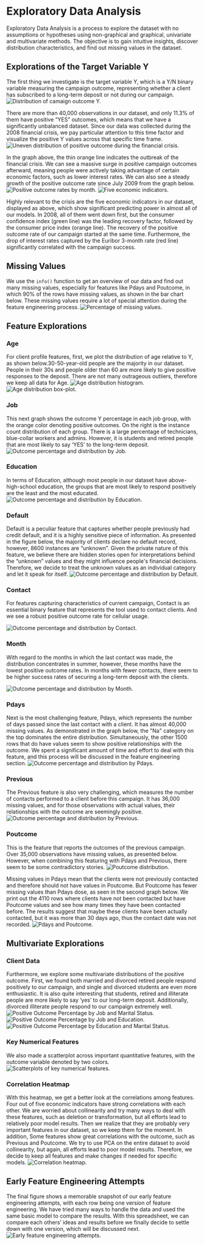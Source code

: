 # Exploratory Data Analysis
Exploratory Data Analysis is a process to explore the dataset with no assumptions or hypotheses using non-graphical and graphical, univariate and multivariate methods. The objective is to gain intuitive insights, discover distribution characteristics, and find out missing values in the dataset.

## Explorations of the Target Variable Y
The first thing we investigate is the target variable Y, which is a Y/N binary variable measuring the campaign outcome, representing whether a client has subscribed to a long-term deposit or not during our campaign. 
![Distribution of camaign outcome Y.](../figures/2_1_Y_distribution.png)

There are more than 40,000 observations in our dataset, and only 11.3% of them have positive “YES” outcomes, which means that we have a significantly unbalanced dataset. Since our data was collected during the 2008 financial crisis, we pay particular attention to this time factor and visualize the positive Y values across that specific time frame. 
![Uneven distribution of positive outcome during the financial crisis.](../figures/2_2_Uneven_distribution.png)

In the graph above, the thin orange line indicates the outbreak of the financial crisis. We can see a massive surge in positive campaign outcomes afterward, meaning people were actively taking advantage of certain economic factors, such as lower interest rates. We can also see a steady growth of the positive outcome rate since July 2009 from the graph below.
![Positive outcome rates by month.](../figures/2_3_Positive_rate_by_month.png)
![Five economic indicators.](../figures/2_4_Five_econ_indicators.png)

Highly relevant to the crisis are the five economic indicators in our dataset, displayed as above, which show significant predicting power in almost all of our models. In 2008, all of them went down first, but the consumer confidence index (green line) was the leading recovery factor, followed by the consumer price index (orange line). The recovery of the positive outcome rate of our campaign started at the same time. Furthermore, the drop of interest rates captured by the Euribor 3-month rate (red line) significantly correlated with the campaign success.

## Missing Values
We use the `info()` function to get an overview of our data and find out many missing values, especially for features like Pdays and Poutcome, in which 90% of the rows have missing values, as shown in the bar chart below. These missing values require a lot of special attention during the feature engineering process.
![Percentage of missing values.](../figures/2_5_Missing_value_percentage.png)

## Feature Explorations
### Age
For client profile features, first, we plot the distribution of age relative to Y, as shown below.30-50-year-old people are the majority in our dataset. People in their 30s and people older than 60 are more likely to give positive responses to the deposit. There are not many outrageous outliers, therefore we keep all data for Age.
![Age distribution histogram.](../figures/2_6_Age_histogram.png)
![Age distribution box-plot.](../figures/2_6_Age_box.png)

### Job
This next graph shows the outcome Y percentage in each job group, with the orange color denoting positive outcomes. On the right is the instance count distribution of each group. There is a large percentage of technicians, blue-collar workers and admins. However, it is students and retired people that are most likely to say ‘YES’ to the long-term deposit.
![Outcome percentage and distribution by Job.](../figures/2_7_Job.png)

### Education
In terms of Education, although most people in our dataset have above-high-school education, the groups that are most likely to respond positively are the least and the most educated. 
![Outcome percentage and distribution by Education.](../figures/2_8_Education.png)

### Default
Default is a peculiar feature that captures whether people previously had credit default, and it is a highly sensitive piece of information. As presented in the figure below, the majority of clients declare no default record, however, 8600 instances are “unknown”. Given the private nature of this feature, we believe there are hidden stories open for interpretations behind the “unknown” values and they might influence people's financial decisions. Therefore, we decide to treat the unknown values as an individual category and let it speak for itself.
![Outcome percentage and distribution by Default.](../figures/2_9_Default.png)

### Contact
For features capturing characteristics of current campaign, Contact is an essential binary feature that represents the tool used to contact clients. And we see a robust positive outcome rate for cellular usage.

![Outcome percentage and distribution by Contact.](../figures/2_10_Contact.png)

### Month
With regard to the months in which the last contact was made, the distribution concentrates in summer, however, these months have the lowest positive outcome rates. In months with fewer contacts, there seem to be higher success rates of securing a long-term deposit with the clients.

![Outcome percentage and distribution by Month.](../figures/2_11_Month.png)

### Pdays
Next is the most challenging feature, Pdays, which represents the number of days passed since the last contact with a client. It has almost 40,000 missing values. As demonstrated in the graph below, the "Na" category on the top dominates the entire distribution. Simultaneously, the other 1500 rows that do have values seem to show positive relationships with the outcome. We spent a significant amount of time and effort to deal with this feature, and this process will be discussed in the feature engineering section. 
![Outcome percentage and distribution by Pdays.](../figures/2_12_Pdays.png)

### Previous
The Previous feature is also very challenging, which measures the number of contacts performed to a client before this campaign. It has 36,000 missing values, and for those observations with actual values, their relationships with the outcome are seemingly positive. 
![Outcome percentage and distribution by Previous.](../figures/2_13_Previous.png)

### Poutcome
This is the feature that reports the outcomes of the previous campaign. Over 35,000 observations have missing values, as presented below. However, when combining this featuring with Pdays and Previous, there seem to be some contradictory stories.
![Poutcome distribution.](../figures/2_14_Poutcome.png)

 Missing values in Pdays mean that the clients were not previously contacted and therefore should not have values in Poutcome. But Poutcome has fewer missing values than Pdays dose, as seen in the second graph below. We print out the 4110 rows where clients have not been contacted but have Poutcome values and see how many times they have been contacted before. The results suggest that maybe these clients have been actually contacted, but it was more than 30 days ago, thus the contact date was not recorded. 
![Pdays and Poutcome.](../figures/2_14_Pdays+Previous.png)

##  Multivariate Explorations
### Client Data
Furthermore, we explore some multivariate distributions of the positive outcome. First, we found both married and divorced retired people respond positively to our campaign, and single and divorced students are even more enthusiastic. It is also quite interesting that students, retired and illiterate people are more likely to say ‘yes’ to our long-term deposit. Additionally,  divorced illiterate people respond to our campaign extremely well.
![Positive Outcome Percentage by Job and Marital Status.](../figures/2_15_Job+Marital.png)
![Positive Outcome Percentage by Job and Education.](../figures/2_15_Job+Education.png)
![Positive Outcome Percentage by Education and Marital Status.](../figures/2_15_Education+Marital.png)

### Key Numerical Features
We also made a scatterplot across important quantitative features, with the outcome variable denoted by two colors. 
![Scatterplots of key numerical features.](../figures/2_16_Numerial_features.png)

### Correlation Heatmap
With this heatmap, we get a better look at the correlations among features. Four out of five economic indicators have strong correlations with each other. We are worried about collinearity and try many ways to deal with these features, such as deletion or transformation, but all efforts lead to relatively poor model results. Then we realize that they are probably very important features in our dataset, so we keep them for the moment. In addition, Some features show great correlations with the outcome, such as Previous and Poutcome. We try to use PCA on the entire dataset to avoid collinearity, but again, all efforts lead to poor model results. Therefore, we decide to keep all features and make changes if needed for specific models.
![Correlation heatmap.](../figures/2_17_Heatmap.png)

##  Early Feature Engineering Attempts
The final figure shows a memorable snapshot of our early feature engineering attempts, with each row being one version of feature engineering. We have tried many ways to handle the data and used the same basic model to compare the results. With this spreadsheet, we can compare each others’ ideas and results before we finally decide to settle down with one version, which will be discussed next. 
![Early feature engineering attempts.](../figures/2_18_Early_FE_attempts.png)
